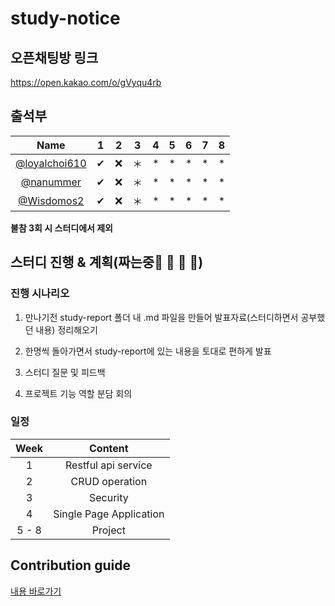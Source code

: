 # study-notice

## 오픈채팅방 링크

https://open.kakao.com/o/gVyqu4rb

## 출석부

|      Name     |  1 |  2 | 3  | 4 | 5 | 6 | 7 | 8 |
|:-------------:|:---:|:---:|----|---|---|---|---|---|
| [@loyalchoi610]( https://github.com/loyalchoi610)| ✔| ❌ | ＊ | * | * | * | * | * |
| [@nanummer]( https://github.com/nanummer)| ✔| ❌ | ＊ | * | * | * | * | * |
| [@Wisdomos2]( https://github.com/Wisdomos2)| ✔| ❌ | ＊ | * | * | * | * | * |

**불참 3회 시 스터디에서 제외**

## 스터디 진행 & 계획(짜는중👦 👧 👩 👨)

### 진행 시나리오

1. 만나기전 study-report 폴더 내 .md 파일을 만들어 발표자료(스터디하면서 공부했던 내용) 정리해오기

2. 한명씩 돌아가면서 study-report에 있는 내용을 토대로 편하게 발표

3. 스터디 질문 및 피드백

4. 프로젝트 기능 역할 분담 회의

### 일정

|      Week     |  Content | 
|:-------------:|:---:|
|1|Restful api service|
|2|CRUD operation|
|3|Security|
|4|Single Page Application|
| 5 - 8 | Project |

## Contribution guide

[내용 바로가기](./contribution-guide/contribution-guide.md)
